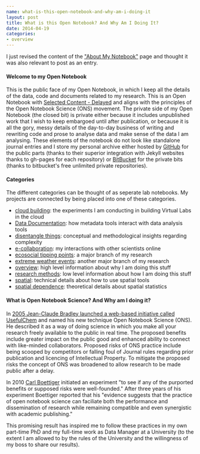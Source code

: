 ```yaml
---
name: what-is-this-open-notebook-and-why-am-i-doing-it
layout: post
title: What is this Open Notebook? And Why Am I Doing It?
date: 2014-04-19
categories:
- overview
---
```


I just revised the content of the ["About My Notebook"](/research.html) page and thought it was also relevant to post as an entry.

#### Welcome to my Open Notebook
This is the public face of my Open Notebook, in which I keep all the details of the data, code and documents related to my research.  This is an Open Notebook with [Selected Content - Delayed](http://onsclaims.wikispaces.com/) and aligns with the principles of the Open Notebook Science (ONS) movement.  The private side of my Open Notebook (the closed bit) is private either because it includes unpublished work that I wish to keep embargoed until after publication, or because it is all the gory, messy details of the day-to-day business of writing and rewriting code and prose to analyse data and make sense of the data I am analysing.  These elements of the notebook do not look like standalone journal entries and I store my personal archive either hosted by [GitHub](https://github.com/ivanhanigan/) for the public parts (thanks to their superior integration with Jekyll websites thanks to gh-pages for each repository) or [BitBucket](https://bitbucket.org/ivanhanigan/) for the private bits (thanks to bitbucket's free unlimited private repositories).

#### Categories
The different categories can be thought of as seperate lab notebooks. My projects are connected by being placed into one of these categories. 

- [cloud building](http://ivanhanigan.github.io/categories/cloud%20building/): the experiments I am conducting in building Virtual Labs in the cloud
- [Data Documentation](http://ivanhanigan.github.io/categories/Data%20Documentation/): how metadata tools interact with data analysis tools
- [disentangle things](http://ivanhanigan.github.io/categories/disentangle%20things/): conceptual and methodological insights regarding complexity
- [e-collaboration](http://ivanhanigan.github.io/categories/e-collaboration/): my interactions with other scientists online
- [ecosocial tipping points](http://ivanhanigan.github.io/categories/ecosocial%20tipping%20points/): a major branch of my research 
- [extreme weather events](http://ivanhanigan.github.io/categories/extreme%20weather%20events/): another major branch of my research 
- [overview](http://ivanhanigan.github.io/categories/overview/): high level information about why I am doing this stuff
- [research methods](http://ivanhanigan.github.io/categories/research%20methods/): low level information about how I am doing this stuff
- [spatial](http://ivanhanigan.github.io/categories/spatial/): technical details about how to use spatial tools
- [spatial dependence](http://ivanhanigan.github.io/categories/spatial%20dependence/): theoretical details about spatial statistics

#### What is Open Notebook Science?  And Why am I doing it?
In [2005 Jean-Claude Bradley launched a web-based initiative called UsefulChem](http://www.infotoday.com/it/sep10/Poynder.shtml) and named his new technique Open Notebook Science (ONS).  He described it as a way of doing science in which you make all your research freely available to the public in real time. The proposed benefits include greater impact on the public good and enhanced ability to connect with like-minded collaborators. Proposed risks of ONS practice include being scooped by competitors or falling foul of Journal rules regarding prior publication and licencing of Intellectual Property. To mitigate the proposed risks the concept of ONS was broadened to allow research to be made public after a delay.

In 2010 [Carl Boettiger](http://carlboettiger.info/2012/09/28/Welcome-to-my-lab-notebook.html) initiated an experiment "to see if any of the purported benefits or supposed risks were well-founded."  After three years of his experiment Boettiger reported that his "evidence suggests that the practice of open notebook science can faciliate both the performance and dissemination of research while remaining compatible and even synergistic with academic publishing."

This promising result has inspired me to follow these practices in my own part-time PhD and my full-time work as Data Manager at a University (to the extent I am allowed to by the rules of the University and the willingness of my boss to share our results).

